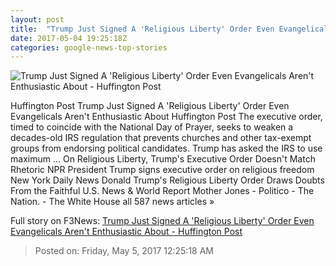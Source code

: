 ```yaml
---
layout: post
title:  "Trump Just Signed A 'Religious Liberty' Order Even Evangelicals Aren't Enthusiastic About - Huffington Post"
date: 2017-05-04 19:25:18Z
categories: google-news-top-stories
---
```


![Trump Just Signed A 'Religious Liberty' Order Even Evangelicals Aren't Enthusiastic About - Huffington Post](http://img.huffingtonpost.com/asset/1910_1000/590b5cb51400008b031a68d1.jpeg?cache=irtzolglpj)

Huffington Post Trump Just Signed A 'Religious Liberty' Order Even Evangelicals Aren't Enthusiastic About Huffington Post The executive order, timed to coincide with the National Day of Prayer, seeks to weaken a decades-old IRS regulation that prevents churches and other tax-exempt groups from endorsing political candidates. Trump has asked the IRS to use maximum ... On Religious Liberty, Trump's Executive Order Doesn't Match Rhetoric NPR President Trump signs executive order on religious freedom New York Daily News Donald Trump's Religious Liberty Order Draws Doubts From the Faithful U.S. News & World Report Mother Jones - Politico - The Nation. - The White House all 587 news articles »


Full story on F3News: [Trump Just Signed A 'Religious Liberty' Order Even Evangelicals Aren't Enthusiastic About - Huffington Post](http://www.f3nws.com/n/GACPJE)

> Posted on: Friday, May 5, 2017 12:25:18 AM
